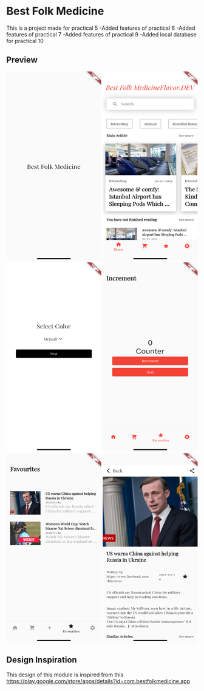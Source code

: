 # Best Folk Medicine

This is a project made for practical 5
-Added features of practical 6
-Added features of practical 7
-Added features of practical 9
-Added local database for practical 10

## Preview

<img src="https://github.com/JanakMistry2000/best_folk_medicine/blob/te5-t361-ch-7-flutter-buildsystem-packages/Preview/splash_screen.png" alt ="home" height=500 width=250/>        <img src="https://github.com/JanakMistry2000/best_folk_medicine/blob/te5-t361-ch-7-flutter-buildsystem-packages/Preview/devpage.png" alt ="home2" height=500 width=250/>            <img src="https://github.com/JanakMistry2000/best_folk_medicine/blob/te5-t361-ch-7-flutter-buildsystem-packages/Preview/setheme.png" alt ="shop" height=500 width=250/>
<img src="https://github.com/JanakMistry2000/best_folk_medicine/blob/te5-t361-ch-7-flutter-buildsystem-packages/Preview/devcounter.png" alt ="" height=500 width=250/> <img src="https://github.com/JanakMistry2000/best_folk_medicine/blob/te5-t487-ch10-data-management/Preview/favourites.png" alt ="favourites" height=500 width=250/> <img src="https://github.com/JanakMistry2000/best_folk_medicine/blob/te5-t487-ch10-data-management/Preview/articledetail.png" alt ="articledetail" height=500 width=250/>

## Design Inspiration

This design of this module is inspired from this https://play.google.com/store/apps/details?id=com.bestfolkmedicine.app
